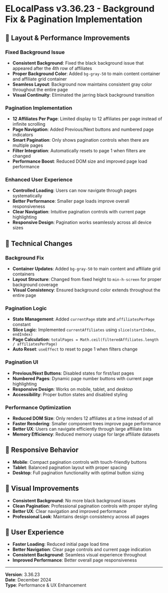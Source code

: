 # ELocalPass v3.36.23 - Background Fix & Pagination Implementation

## 🎯 **Layout & Performance Improvements**

### **Fixed Background Issue**
- **Consistent Background**: Fixed the black background issue that appeared after the 4th row of affiliates
- **Proper Background Color**: Added `bg-gray-50` to main content container and affiliate grid container
- **Seamless Layout**: Background now maintains consistent gray color throughout the entire page
- **Visual Continuity**: Eliminated the jarring black background transition

### **Pagination Implementation**
- **12 Affiliates Per Page**: Limited display to 12 affiliates per page instead of infinite scrolling
- **Page Navigation**: Added Previous/Next buttons and numbered page indicators
- **Smart Pagination**: Only shows pagination controls when there are multiple pages
- **Filter Integration**: Automatically resets to page 1 when filters are changed
- **Performance Boost**: Reduced DOM size and improved page load performance

### **Enhanced User Experience**
- **Controlled Loading**: Users can now navigate through pages systematically
- **Better Performance**: Smaller page loads improve overall responsiveness
- **Clear Navigation**: Intuitive pagination controls with current page highlighting
- **Responsive Design**: Pagination works seamlessly across all device sizes

## 🔧 **Technical Changes**

### **Background Fix**
- **Container Updates**: Added `bg-gray-50` to main content and affiliate grid containers
- **Layout Structure**: Changed from fixed height to `min-h-screen` for proper background coverage
- **Visual Consistency**: Ensured background color extends throughout the entire page

### **Pagination Logic**
- **State Management**: Added `currentPage` state and `affiliatesPerPage` constant
- **Slice Logic**: Implemented `currentAffiliates` using `slice(startIndex, endIndex)`
- **Page Calculation**: `totalPages = Math.ceil(filteredAffiliates.length / affiliatesPerPage)`
- **Auto Reset**: `useEffect` to reset to page 1 when filters change

### **Pagination UI**
- **Previous/Next Buttons**: Disabled states for first/last pages
- **Numbered Pages**: Dynamic page number buttons with current page highlighting
- **Responsive Design**: Works on mobile, tablet, and desktop
- **Accessibility**: Proper button states and disabled styling

### **Performance Optimization**
- **Reduced DOM Size**: Only renders 12 affiliates at a time instead of all
- **Faster Rendering**: Smaller component trees improve page performance
- **Better UX**: Users can navigate efficiently through large affiliate lists
- **Memory Efficiency**: Reduced memory usage for large affiliate datasets

## 📱 **Responsive Behavior**
- **Mobile**: Compact pagination controls with touch-friendly buttons
- **Tablet**: Balanced pagination layout with proper spacing
- **Desktop**: Full pagination functionality with optimal button sizing

## 🎨 **Visual Improvements**
- **Consistent Background**: No more black background issues
- **Clean Pagination**: Professional pagination controls with proper styling
- **Better UX**: Clear navigation and improved performance
- **Professional Look**: Maintains design consistency across all pages

## 🚀 **User Experience**
- **Faster Loading**: Reduced initial page load time
- **Better Navigation**: Clear page controls and current page indication
- **Consistent Background**: Seamless visual experience throughout
- **Improved Performance**: Better overall page responsiveness

---

**Version**: 3.36.23  
**Date**: December 2024  
**Type**: Performance & UX Enhancement 
